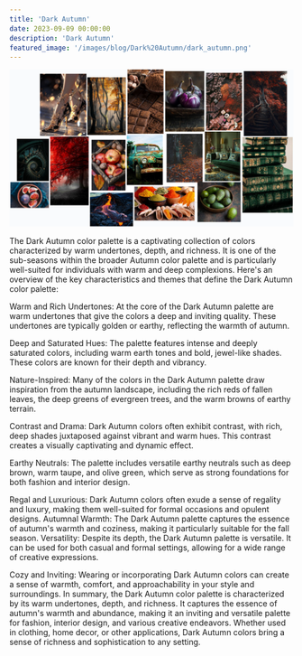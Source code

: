 ```yaml
---
title: 'Dark Autumn'
date: 2023-09-09 00:00:00
description: 'Dark Autumn'
featured_image: '/images/blog/Dark%20Autumn/dark_autumn.png'
---
```


![](/images/blog/Dark%20Autumn/mood_board.png)

The Dark Autumn color palette is a captivating collection of colors characterized by warm undertones, depth, and richness. It is one of the sub-seasons within the broader Autumn color palette and is particularly well-suited for individuals with warm and deep complexions. Here's an overview of the key characteristics and themes that define the Dark Autumn color palette:

Warm and Rich Undertones: At the core of the Dark Autumn palette are warm undertones that give the colors a deep and inviting quality. These undertones are typically golden or earthy, reflecting the warmth of autumn.

Deep and Saturated Hues: The palette features intense and deeply saturated colors, including warm earth tones and bold, jewel-like shades. These colors are known for their depth and vibrancy.

Nature-Inspired: Many of the colors in the Dark Autumn palette draw inspiration from the autumn landscape, including the rich reds of fallen leaves, the deep greens of evergreen trees, and the warm browns of earthy terrain.

Contrast and Drama: Dark Autumn colors often exhibit contrast, with rich, deep shades juxtaposed against vibrant and warm hues. This contrast creates a visually captivating and dynamic effect.

Earthy Neutrals: The palette includes versatile earthy neutrals such as deep brown, warm taupe, and olive green, which serve as strong foundations for both fashion and interior design.

Regal and Luxurious: Dark Autumn colors often exude a sense of regality and luxury, making them well-suited for formal occasions and opulent designs.
Autumnal Warmth: The Dark Autumn palette captures the essence of autumn's warmth and coziness, making it particularly suitable for the fall season.
Versatility: Despite its depth, the Dark Autumn palette is versatile. It can be used for both casual and formal settings, allowing for a wide range of creative expressions.

Cozy and Inviting: Wearing or incorporating Dark Autumn colors can create a sense of warmth, comfort, and approachability in your style and surroundings.
In summary, the Dark Autumn color palette is characterized by its warm undertones, depth, and richness. It captures the essence of autumn's warmth and abundance, making it an inviting and versatile palette for fashion, interior design, and various creative endeavors. Whether used in clothing, home decor, or other applications, Dark Autumn colors bring a sense of richness and sophistication to any setting.
